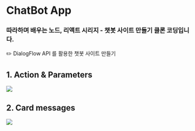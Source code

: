 # ChatBot App

### 따라하며 배우는 노드, 리액트 시리지 - 챗봇 사이트 만들기 클론 코딩입니다.

✏️ DialogFlow API 를 활용한 챗봇 사이트 만들기

## 1. Action & Parameters

<img src="https://github.com/user-attachments/assets/a8e22e79-c6c4-458d-b13b-a0e51686bcaf">

## 2. Card messages

<img src="https://github.com/user-attachments/assets/9d610e1d-019d-40fb-b899-ca04fc249852">
